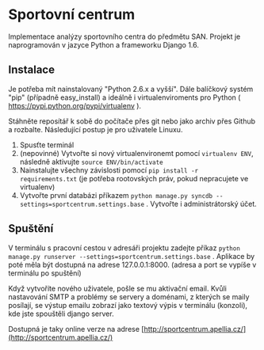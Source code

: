 Sportovní centrum
=================

Implementace analýzy sportovního centra do předmětu SAN. Projekt je naprogramován v jazyce Python a frameworku Django 1.6.

Instalace
----------

Je potřeba mít nainstalovaný "Python 2.6.x a vyšší". Dále balíčkový systém "pip" (případně easy_install) a ideálně i virtualenviroments pro Python ( https://pypi.python.org/pypi/virtualenv ).

Stáhněte reposítář k sobě do počítače přes git nebo jako archiv přes Github a rozbalte. Následující postup je pro uživatele Linuxu.

1. Spusťte terminál
2. (nepovinné) Vytvořte si nový virtualenvironemt pomocí ``` virtualenv ENV ```, následně aktivujte ``` source ENV/bin/activate ```
3. Nainstalujte všechny závislosti pomocí ``` pip install -r requirements.txt ``` (je potřeba rootovských práv, pokud nepracujete ve virtualenv)
4. Vytvořte první databázi příkazem ``` python manage.py syncdb --settings=sportcentrum.settings.base ``` . Vytvořte i administrátorský účet.

Spuštění
--------

V terminálu s pracovní cestou v adresáři projektu zadejte příkaz ``` python manage.py runserver --settings=sportcentrum.settings.base ``` . Aplikace by poté měla být dostupná na adrese 127.0.0.1:8000. (adresa a port se vypíše v terminálu po spuštění)

Když vytvoříte nového uživatele, pošle se mu aktivační email. Kvůli nastavování SMTP a problémy se servery a doménami, z kterých se maily posílají, se výstup emailu zobrazí jako textový výpis v terminálu (konzoli), kde jste spouštěli django server.

Dostupná je taky online verze na adrese [http://sportcentrum.apellia.cz/](http://sportcentrum.apellia.cz/)